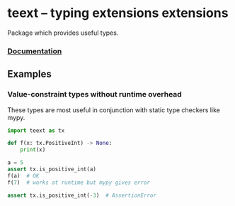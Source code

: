 # teext – typing extensions extensions

Package which provides useful types.

### [Documentation](https://wearepal.github.io/teext/)

## Examples

### Value-constraint types without runtime overhead

These types are most useful in conjunction with static type checkers like mypy.

```python
import teext as tx

def f(x: tx.PositiveInt) -> None:
    print(x)

a = 5
assert tx.is_positive_int(a)
f(a)  # OK
f(7)  # works at runtime but mypy gives error

assert tx.is_positive_int(-3)  # AssertionError
```
